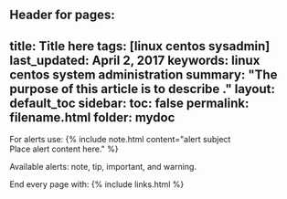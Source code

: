 Header for pages:
---
title: Title here
tags: [linux centos sysadmin]
last_updated: April 2, 2017
keywords: linux centos system administration
summary: "The purpose of this article is to describe ."
layout: default_toc
sidebar:
toc: false
permalink: filename.html
folder: mydoc
---

For alerts use:
{% include note.html content="alert subject<br/>
Place alert content here."
%}

Available alerts: note, tip, important, and warning.

End every page with:
{% include links.html %}
